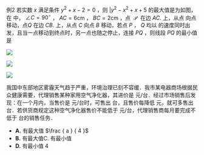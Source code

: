 例2 若实数 $x$ 满足条件 $y ^ { 2 } + x - 2 = 0$ ，则 $| y ^ { 2 } - x ^ { 2 } + x + 5$ 的最大值是为如图，在 中， $\angle C = 9 0 ^ { \circ }$ ， $A C = 6 \mathrm { c m }$ ， $B C = 2 \mathrm { { c m } }$ ，点 $\scriptstyle { \mathrm { ~ \mathcal { P } ~ } }$ 在边 $A C .$ 上，从点 向点 移动，点$Q$ 在边 $C B .$ 上，从点 $C$ 向点 $B$ 移动，若点 $P$ ， $Q$ 均以 的速度同时出发，且当一点移动到终点时，另一点也随之停止，连接 $P Q$ ，则线段 $P Q$ 的最小值是

![](<../../qs_image_DB/第6.3讲_二次函数最值与面积最值(学生版)/6733681d84dfbfbcd645e9598bdf48cface4241f11f9ea66eaf5f3ccf9ab0145.jpg>)

![](<../../qs_image_DB/第6.3讲_二次函数最值与面积最值(学生版)/8950601fdae105ba23ca7e888db679d378c71a9090a6c83fe90473fc096cf8bf.jpg>)

![](<../../qs_image_DB/第6.3讲_二次函数最值与面积最值(学生版)/9976cacddb8e6da62295f3cf46bc798fd9b4af938c115e99cf7f3e3542cec13a.jpg>)

我国中东部地区雾霾天气趋于严重，环境治理已刻不容缓．我市某电器商场根据民众健康需要，代理销售某种家用空气净化器，其进价是 元/台．经过市场销售后发现：在一个月内，当售价是 元/台时，可售出 台，且售价每降低 元，就可多售出 台．若供货商规定这种空气净化器售价不能低于 元/台，代理销售商每月要完成不低于 台的销售任务．
- **A.** 有最大值 $\frac { a } { 4 }$
- **B.** 有最大值C. 有最小值
- **D.** 有最小值 4
